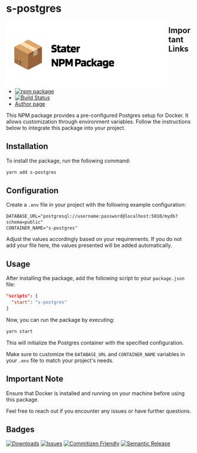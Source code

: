 # s-postgres

<a href="https://github.com/SebastianWesolowski/starter-npm-package"><img align="left" width="440" height="180" alt="s-postgres package" src="srcReadme/heroImageReposytory.png"></a>

## Important Links

- [![npm package][npm-img]][npm-url]
- [![Build Status][build-img]][build-url]
- [Author page](PLACEHOLDER_PAGE_AUTHOR)

This NPM package provides a pre-configured Postgres setup for Docker. It allows customization through environment variables. Follow the instructions below to integrate this package into your project.

## Installation

To install the package, run the following command:

```bash
yarn add s-postgres
```

## Configuration

Create a `.env` file in your project with the following example configuration:

```env
DATABASE_URL="postgresql://username:password@localhost:5010/mydb?schema=public"
CONTAINER_NAME="s-postgres"
```

Adjust the values accordingly based on your requirements. If you do not add your file here, the values presented will be added automatically.

## Usage

After installing the package, add the following script to your `package.json` file:

```json
"scripts": {
  "start": "s-postgres"
}
```

Now, you can run the package by executing:

```bash
yarn start
```

This will initialize the Postgres container with the specified configuration.

Make sure to customize the `DATABASE_URL` and `CONTAINER_NAME` variables in your `.env` file to match your project's needs.

## Important Note

Ensure that Docker is installed and running on your machine before using this package.

Feel free to reach out if you encounter any issues or have further questions.

## Badges
[![Downloads][downloads-img]][downloads-url]
[![Issues][issues-img]][issues-url]
[![Commitizen Friendly][commitizen-img]][commitizen-url]
[![Semantic Release][semantic-release-img]][semantic-release-url]


[build-img]: https://github.com/SebastianWesolowski/s-postgres/actions/workflows/release.yml/badge.svg
[build-url]: https://github.com/SebastianWesolowski/s-postgres/actions/workflows/release.yml
[downloads-img]: https://img.shields.io/npm/dt/s-postgres
[downloads-url]: https://www.npmtrends.com/s-postgres
[npm-img]: https://img.shields.io/npm/v/s-postgres
[npm-url]: https://www.npmjs.com/package/s-postgres
[issues-img]: https://img.shields.io/github/issues/SebastianWesolowski/s-postgres
[issues-url]: https://github.com/SebastianWesolowski/s-postgres/issues
[semantic-release-img]: https://img.shields.io/badge/%20%20%F0%9F%93%A6%F0%9F%9A%80-semantic--release-e10079.svg
[semantic-release-url]: https://github.com/semantic-release/semantic-release
[commitizen-img]: https://img.shields.io/badge/commitizen-friendly-brightgreen.svg
[commitizen-url]: http://commitizen.github.io/cz-cli/

